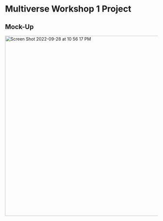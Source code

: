 # Multiverse Workshop 1 Project
## Mock-Up
<img width="596" alt="Screen Shot 2022-09-28 at 10 56 17 PM" src="https://user-images.githubusercontent.com/106843213/192952192-d1aa3be3-f0d9-4c06-9790-943b153d9660.png">
